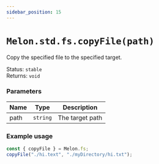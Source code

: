 ```yaml
---
sidebar_position: 15
---
```


# `Melon.std.fs.copyFile(path)`

Copy the specified file to the specified target.

Status: `stable` <br />
Returns: `void`

### Parameters

| Name | Type | Description |
| ---- | ---- | ----------- |
| path | `string` | The target path |

### Example usage

```ts
const { copyFile } = Melon.fs;
copyFile("./hi.text", "./myDirectory/hi.txt");
```